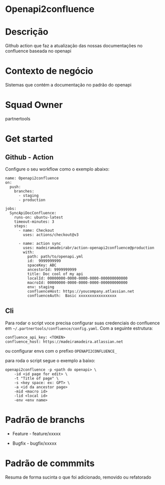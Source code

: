 # Openapi2confluence

# Descrição 

Github action que faz a atualização das nossas documentações no confluence baseada no openapi


# Contexto de negócio 

Sistemas que contém a documentação no padrão do openapi

# Squad Owner

partnertools

# Get started

## Github - Action 

Configure o seu workflow como o exemplo abaixo:

```
name: Openapi2confluence
on:
  push:
    branches:
      - staging
      - production

jobs:
  SyncApiDocConfluence:
    runs-on: ubuntu-latest
    timeout-minutes: 3
    steps:
      - name: Checkout
        uses: actions/checkout@v3
      
      - name: action sync 
        uses: madeiramadeirabr/action-openapi2confluence@production
        with:
          path: path/to/openapi.yml
          id:  9999999999
          spaceKey: ABC
          ancestorId: 9999999999
          title: Doc cool of my api
          localId: 00000000-0000-0000-0000-000000000000
          macroId: 00000000-0000-0000-0000-000000000000
          env: staging
          confluenceHost: https://youcompany.atlassian.net
          confluenceAuth:  Basic xxxxxxxxxxxxxxxxx
```

## Cli

Para rodar o script voce precisa configurar suas credenciais do confluence em `~/.partnertools/confluence/config.yaml`. Com a seguinte estrutura:

```
confluence_api_key: <TOKEN>
confluence_host: https://madeiramadeira.atlassian.net
```

ou configurar envs com o prefixo `OPENAPI2CONFLUENCE_`

para roda o script segue o exemplo a baixo:

```
openapi2confluence -p <path do openapi> \
    -id <id page for edit> \
    -t "Title of page" \
    -s <key space: ex: GPT> \ 
    -a <id da ancestor page>
    -mid <macro id>
    -lid <local id>
    -env <env name>
```

# Padrão de branchs

* Feature - feature/xxxxx

* Bugfix - bugfix/xxxxx

# Padrão de commmits

Resuma de forma sucinta o que foi adicionado, removido ou refatorado
